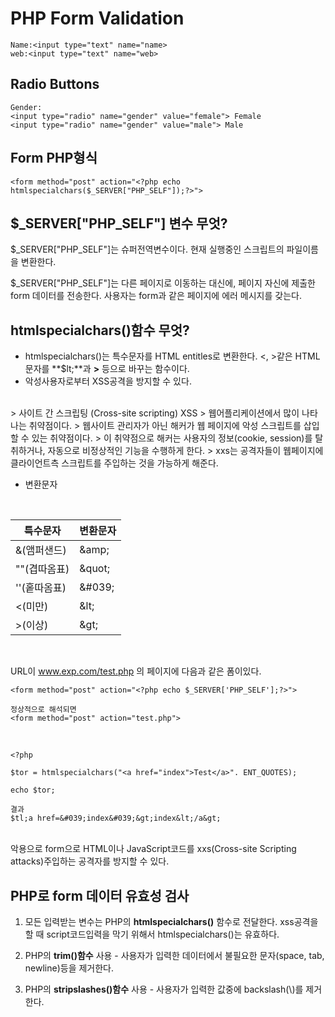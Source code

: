 # PHP Form Validation

```
Name:<input type="text" name="name>
web:<input type="text" name="web>
```

## Radio Buttons
```
Gender:
<input type="radio" name="gender" value="female"> Female
<input type="radio" name="gender" value="male"> Male
```

## Form PHP형식
```
<form method="post" action="<?php echo htmlspecialchars($_SERVER["PHP_SELF"]);?>">
```

## $_SERVER["PHP_SELF"] 변수 무엇?
$_SERVER["PHP_SELF"]는 슈퍼전역변수이다. 현재 실행중인 스크립트의 파일이름을 변환한다.
<br>

$_SERVER["PHP_SELF"]는 다른 페이지로 이동하는 대신에, 페이지 자신에 제출한 form 데이터를 전송한다. 사용자는 form과 같은 페이지에 에러 메시지를 갖는다.

## htmlspecialchars()함수 무엇?
- htmlspecialchars()는 특수문자를 HTML entitles로 변환한다. <, >같은 HTML문자를 **$lt;**과 **&gt;** 등으로 바꾸는 함수이다.
- 악성사용자로부터 XSS공격을 방지할 수 있다.
<br>
> 사이트 간 스크립팅 (Cross-site scripting) XSS
> 웹어플리케이션에서 많이 나타나는 취약점이다.
> 웹사이트 관리자가 아닌 해커가 웹 페이지에 악성 스크립트를 삽입할 수 있는 취약점이다.
> 이 취약점으로 해커는 사용자의 정보(cookie, session)를 탈취하거나, 자동으로 비정상적인 기능을 수행하게 한다.
> xxs는 공격자들이 웹페이지에 클라이언트측 스크립트를 주입하는 것을 가능하게 해준다.

<br>

- 변환문자
<br>

 특수문자   | 변환문자  
---|---
  &(앰퍼샌드) | \&amp;
 ""(겹따옴표)  |  \&quot;  
 ''(홑따옴표)   | \&#039; 
  \<(미만)  |  \&lt;
 \>(이상)  |    \&gt;

<br>

URL이 www.exp.com/test.php 의 페이지에 다음과 같은 폼이있다.
```
<form method="post" action="<?php echo $_SERVER['PHP_SELF'];?>">

정상적으로 해석되면
<form method="post" action="test.php">
```
<br>



```
<?php

$tor = htmlspecialchars("<a href="index">Test</a>". ENT_QUOTES);

echo $tor;

결과
$tl;a href=&#039;index&#039;&gt;index&lt;/a&gt;
```
<br>
악용으로 form으로 HTML이나 JavaScript코드를 xxs(Cross-site Scripting attacks)주입하는 공격자를 방지할 수 있다.
<br>

## PHP로 form 데이터 유효성 검사
1. 모든 입력받는 변수는 PHP의 **htmlspecialchars()** 함수로 전달한다.
xss공격을 할 때 script코드입력을 막기 위해서 htmlspecialchars()는 유효하다.

2. PHP의 **trim()함수** 사용 - 사용자가 입력한 데이터에서 불필요한 문자(space, tab, newline)등을 제거한다.
3. PHP의 **stripslashes()함수** 사용 - 사용자가 입력한 값중에 backslash(\\)를 제거한다.


